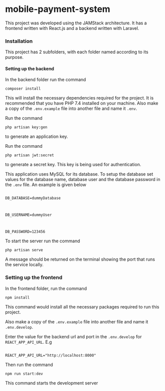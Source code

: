# mobile-payment-system
This project was developed using the JAMStack architecture. It has a frontend written with React.js and a backend written with Laravel.

### Installation
This project has 2 subfolders, with each folder named according to its purpose. 

#### Setting up the backend
In the backend folder run the command

`composer install`

This will install the necessary dependencies required for the project. 
It is recommended that you have PHP 7.4 installed on your machine. Also make a copy of the `.env.example` file into another file and name it `.env`. 

Run the command 

``php artisan key:gen`` 

to generate an application key. 

Run the command 

``php artisan jwt:secret``

 to generate a secret key. This key is being used for authentication.

This application uses MySQL for its database. To setup the database set values for the database name, database user and the database password in the `.env` file. An example is given below

<code>
DB_DATABASE=dummyDatabase <br/>

DB_USERNAME=dummyUser <br/>

DB_PASSWORD=123456
</code>

To start the server run the command

`php artisan serve`

A message should be returned on the terminal showing the port that runs the service locally.

### Setting up the frontend
In the frontend folder, run the command

`npm install`

This command would install all the necessary packages required to run this project. 

Also make a copy of the `.env.example` file into another file and name it `.env.develop`. 

Enter the value for the backend url and port in the `.env.develop` for <code>REACT_APP_API_URL</code>. E.g

<code>
REACT_APP_API_URL="http://localhost:8000"
</code>

Then run the command 

`npm run start:dev`

This command starts the development server


